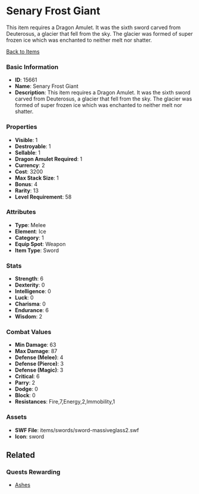 # Senary Frost Giant

This item requires a Dragon Amulet. It was the sixth sword carved from Deuterosus, a glacier that fell from the sky. The glacier was formed of super frozen ice which was enchanted to neither melt nor shatter.

[Back to Items](../items.md)

### Basic Information

- **ID**: 15661
- **Name**: Senary Frost Giant
- **Description**: This item requires a Dragon Amulet. It was the sixth sword carved from Deuterosus, a glacier that fell from the sky. The glacier was formed of super frozen ice which was enchanted to neither melt nor shatter.

### Properties

- **Visible**: 1
- **Destroyable**: 1
- **Sellable**: 1
- **Dragon Amulet Required**: 1
- **Currency**: 2
- **Cost**: 3200
- **Max Stack Size**: 1
- **Bonus**: 4
- **Rarity**: 13
- **Level Requirement**: 58

### Attributes

- **Type**: Melee
- **Element**: Ice
- **Category**: 1
- **Equip Spot**: Weapon
- **Item Type**: Sword

### Stats

- **Strength**: 6
- **Dexterity**: 0
- **Intelligence**: 0
- **Luck**: 0
- **Charisma**: 0
- **Endurance**: 6
- **Wisdom**: 2

### Combat Values

- **Min Damage**: 63
- **Max Damage**: 87
- **Defense (Melee)**: 4
- **Defense (Pierce)**: 3
- **Defense (Magic)**: 3
- **Critical**: 6
- **Parry**: 2
- **Dodge**: 0
- **Block**: 0
- **Resistances**: Fire,7,Energy,2,Immobility,1

### Assets

- **SWF File**: items/swords/sword-massiveglass2.swf
- **Icon**: sword

## Related

### Quests Rewarding

- [Ashes](../quests/1346-ashes.md)

